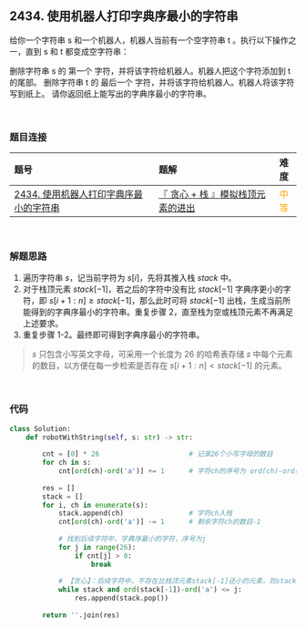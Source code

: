 
## 2434. 使用机器人打印字典序最小的字符串

给你一个字符串 s 和一个机器人，机器人当前有一个空字符串 t 。执行以下操作之一，直到 s 和 t 都变成空字符串：

删除字符串 s 的 第一个 字符，并将该字符给机器人。机器人把这个字符添加到 t 的尾部。
删除字符串 t 的 最后一个 字符，并将该字符给机器人。机器人将该字符写到纸上。
请你返回纸上能写出的字典序最小的字符串。


<br>

### 题目连接

| 题号 |  题解 | 难度 |
| :-----| :---- | :----: |
| [2434. 使用机器人打印字典序最小的字符串](https://leetcode.cn/problems/using-a-robot-to-print-the-lexicographically-smallest-string/description/) |  [『 贪心 + 栈 』模拟栈顶元素的进出](https://leetcode.cn/problems/using-a-robot-to-print-the-lexicographically-smallest-string/solutions/1878862/by-flix-6dan/) | <font color="orange"> 中等 </font> |

<br>







### 解题思路



1. 遍历字符串 $s$，记当前字符为 $s[i]$，先将其推入栈 $stack$ 中。
2. 对于栈顶元素 $stack[-1]$，若之后的字符中没有比 $stack[-1]$ 字典序更小的字符，即 $s[i+1:n] \geq stack[-1]$，那么此时可将 $stack[-1]$ 出栈，生成当前所能得到的字典序最小的字符串。重复步骤 2，直至栈为空或栈顶元素不再满足上述要求。
3. 重复步骤 1-2。最终即可得到字典序最小的字符串。



> $s$ 只包含小写英文字母，可采用一个长度为 26 的哈希表存储 $s$ 中每个元素的数目，以方便在每一步检索是否存在 $s[i+1:n] < stack[-1]$ 的元素。


<br>

### 代码

```Python []
class Solution:
    def robotWithString(self, s: str) -> str:
        
        cnt = [0] * 26                      # 记录26个小写字母的数目
        for ch in s:
            cnt[ord(ch)-ord('a')] += 1      # 字符ch的序号为 ord(ch)-ord('a')
            
        res = []
        stack = []
        for i, ch in enumerate(s):
            stack.append(ch)                # 字符ch入栈
            cnt[ord(ch)-ord('a')] -= 1      # 剩余字符ch的数目-1
            
            # 找到后续字符中，字典序最小的字符，序号为j
            for j in range(26):
                if cnt[j] > 0:
                    break
            
            # 【贪心】：后续字符中，不存在比栈顶元素stack[-1]还小的元素，则stack[-1]出栈
            while stack and ord(stack[-1])-ord('a') <= j:
                res.append(stack.pop())
        
        return ''.join(res)
```